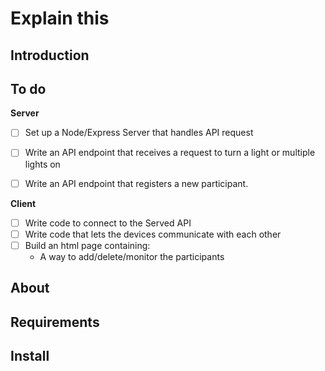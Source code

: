 # Explain this

## Introduction


## To do
**Server**
- [ ] Set up a Node/Express Server that handles API request
- [ ] Write an API endpoint that receives a request to turn a light or multiple lights on
- [ ] Write an API endpoint that registers a new participant.


**Client**
- [ ] Write code to connect to the Served API
- [ ] Write code that lets the devices communicate with each other
- [ ] Build an html page containing:
    - A way to add/delete/monitor the participants

## About

## Requirements

## Install
